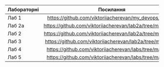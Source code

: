 
| Лабораторні | Посилання                                                                         |
| ---------------- |:---------------------------------:                                             |
| Лаб 1             | https://github.com/viktoriiacherevan/my_devops_course |
| Лаб 2а           | https://github.com/viktoriiacherevan/lab2a/tree/main/lab2a |
| Лаб 2             | https://github.com/viktoriiacherevan/lab2a/tree/main/lab_2 |
| Лаб 3             |https://github.com/viktoriiacherevan/lab2a/tree/main/lab3   |
| Лаб 4             |https://github.com/viktoriiacherevan/labs/tree/main/lab4   |
| Лаб 5             |https://github.com/viktoriiacherevan/labs/tree/main/lab5  |
